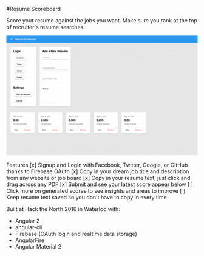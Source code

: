 #Resume Scoreboard

Score your resume against the jobs you want. Make sure you rank at the top of recruiter's resume searches.

![Resume Scoreboard v0.0 Alpha HTN-Demo](resume-scoreboard-htn-demo.gif)

Features
[x] Signup and Login with Facebook, Twitter, Google, or GitHub thanks to Firebase OAuth
[x] Copy in your dream job title and description from any website or job board
[x] Copy in your resume text, just click and drag across any PDF
[x] Submit and see your latest score appear below
[ ] Click more on generated scores to see insights and areas to improve
[ ] Keep resume text saved so you don't have to copy in every time

Built at Hack the North 2016 in Waterloo with:
- Angular 2
- angular-cli
- Firebase (OAuth login and realtime data storage)
- AngularFire
- Angular Material 2


<!-- # ResumeScoreboard

This project was generated with [angular-cli](https://github.com/angular/angular-cli) version 1.0.0-beta.14.

## Development server
Run `ng serve` for a dev server. Navigate to `http://localhost:4200/`. The app will automatically reload if you change any of the source files.

## Code scaffolding

Run `ng generate component component-name` to generate a new component. You can also use `ng generate directive/pipe/service/class`.

## Build

Run `ng build` to build the project. The build artifacts will be stored in the `dist/` directory. Use the `-prod` flag for a production build.

## Running unit tests

Run `ng test` to execute the unit tests via [Karma](https://karma-runner.github.io).

## Running end-to-end tests

Run `ng e2e` to execute the end-to-end tests via [Protractor](http://www.protractortest.org/).
Before running the tests make sure you are serving the app via `ng serve`.

## Deploying to Github Pages

Run `ng github-pages:deploy` to deploy to Github Pages.

## Further help

To get more help on the `angular-cli` use `ng --help` or go check out the [Angular-CLI README](https://github.com/angular/angular-cli/blob/master/README.md). -->
